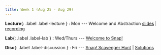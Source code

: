 ```yaml
---
title: Week 1 (Aug 25 - Aug 29)
---
```


**Lecture**{: .label .label-lecture }
:  Mon --- Welcome and Abstraction [slides](https://docs.google.com/presentation/d/1R2-4v31x8TF1N4owleDSKJR1AqXKtVxLUXfA8gJZO5E/edit?usp=sharing) \|  [recording](https://drive.google.com/file/d/14TCXlSyCOoNPgEZfqlWZ329qXLBc8XyB/view?usp=sharing)

**Lab**{: .label .label-lab }
:  Wed/Thurs ⁠--- [Welcome to Snap!](https://beautyjoy.github.io/bjc-r/topic/topic.html?topic=berkeley_bjc/intro_pair/1-introduction.topic&course=cs10_fa21.html&novideo&noreading&noassignment)

**Disc**{: .label .label-discussion }
: Fri --- [Snap! Scavenger Hunt](https://drive.google.com/file/d/1uJTkCdiCNF_rUUsnK4wv3eg9NhwaSwcA/view?usp=sharing) \| [Solutions](https://drive.google.com/file/d/1NhEj7V4Vof4-Xa1O90uJurKHElnqWd04/view?usp=sharing)